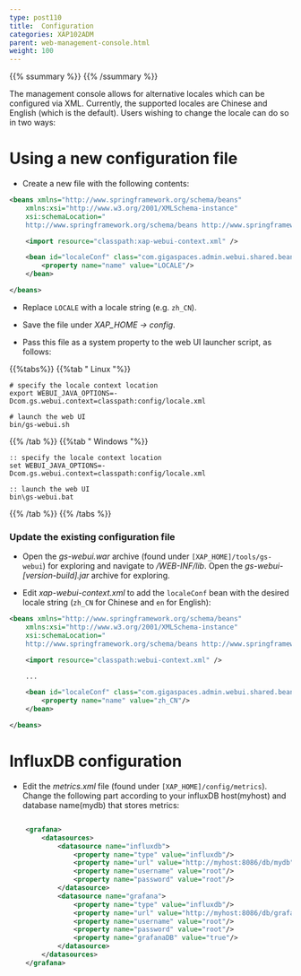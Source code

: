 ```yaml
---
type: post110
title:  Configuration
categories: XAP102ADM
parent: web-management-console.html
weight: 100
---
```



{{% ssummary %}} {{% /ssummary %}}


The management console allows for alternative locales which can be configured via XML. Currently, the supported locales
are Chinese and English (which is the default). Users wishing to change the locale can do so in two ways:


# Using a new configuration file

* Create a new file with the following contents:


```xml
<beans xmlns="http://www.springframework.org/schema/beans"
    xmlns:xsi="http://www.w3.org/2001/XMLSchema-instance"
    xsi:schemaLocation="
    http://www.springframework.org/schema/beans http://www.springframework.org/schema/beans/spring-beans-{{%version spring%}}.xsd">

    <import resource="classpath:xap-webui-context.xml" />

    <bean id="localeConf" class="com.gigaspaces.admin.webui.shared.beans.LocaleConf">
        <property name="name" value="LOCALE"/>
    </bean>

</beans>
```

* Replace `LOCALE` with a locale string (e.g. `zh_CN`).

* Save the file under *XAP_HOME &rarr; config*.

* Pass this file as a system property to the web UI launcher script, as follows:

{{%tabs%}}
{{%tab "  Linux "%}}


```console
# specify the locale context location
export WEBUI_JAVA_OPTIONS=-Dcom.gs.webui.context=classpath:config/locale.xml

# launch the web UI
bin/gs-webui.sh
```

{{% /tab %}}
{{%tab "  Windows "%}}


```console
:: specify the locale context location
set WEBUI_JAVA_OPTIONS=-Dcom.gs.webui.context=classpath:config/locale.xml

:: launch the web UI
bin\gs-webui.bat
```

{{% /tab %}}
{{% /tabs %}}



### Update the existing configuration file

* Open the *gs-webui.war* archive (found under `[XAP_HOME]/tools/gs-webui`) for exploring and navigate to */WEB-INF/lib*.
Open the *gs-webui-[version-build].jar* archive for exploring.

* Edit *xap-webui-context.xml* to add the `localeConf` bean with the desired locale string (`zh_CN` for Chinese and
`en` for English):


```xml
<beans xmlns="http://www.springframework.org/schema/beans"
    xmlns:xsi="http://www.w3.org/2001/XMLSchema-instance"
    xsi:schemaLocation="
    http://www.springframework.org/schema/beans http://www.springframework.org/schema/beans/spring-beans-{{%version spring%}}.xsd">

    <import resource="classpath:webui-context.xml" />

    ...

    <bean id="localeConf" class="com.gigaspaces.admin.webui.shared.beans.LocaleConf">
        <property name="name" value="zh_CN"/>
    </bean>

</beans>
```

# InfluxDB configuration

* Edit the *metrics.xml* file (found under `[XAP_HOME]/config/metrics`). Change the following part according to your influxDB host(myhost) and database name(mydb) that stores metrics:


```xml

    <grafana>
        <datasources>
            <datasource name="influxdb">
                <property name="type" value="influxdb"/>
                <property name="url" value="http://myhost:8086/db/mydb"/>
                <property name="username" value="root"/>
                <property name="password" value="root"/>
            </datasource>
            <datasource name="grafana">
                <property name="type" value="influxdb"/>
                <property name="url" value="http://myhost:8086/db/grafana"/>
                <property name="username" value="root"/>
                <property name="password" value="root"/>
                <property name="grafanaDB" value="true"/>
            </datasource>
        </datasources>
    </grafana>

```
